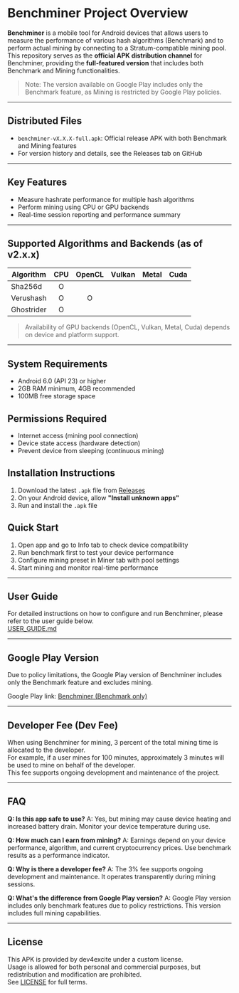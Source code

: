 # Benchminer Project Overview

**Benchminer** is a mobile tool for Android devices that allows users to measure the performance of various hash algorithms (Benchmark) and to perform actual mining by connecting to a Stratum-compatible mining pool.  
This repository serves as the **official APK distribution channel** for Benchminer, providing the **full-featured version** that includes both Benchmark and Mining functionalities.

> Note: The version available on Google Play includes only the Benchmark feature, as Mining is restricted by Google Play policies.

---

## Distributed Files

- `benchminer-vX.X.X-full.apk`: Official release APK with both Benchmark and Mining features
- For version history and details, see the Releases tab on GitHub

---

## Key Features

- Measure hashrate performance for multiple hash algorithms
- Perform mining using CPU or GPU backends
- Real-time session reporting and performance summary

---

## Supported Algorithms and Backends (as of v2.x.x)

| Algorithm   | CPU | OpenCL | Vulkan | Metal | Cuda |
|-------------|:---:|:------:|:------:|:-----:|:----:|
| Sha256d     | O   |        |        |       |      |
| Verushash   | O   |   O    |        |       |      |
| Ghostrider  | O   |        |        |       |      |

> Availability of GPU backends (OpenCL, Vulkan, Metal, Cuda) depends on device and platform support.

---

## System Requirements

- Android 6.0 (API 23) or higher
- 2GB RAM minimum, 4GB recommended
- 100MB free storage space

## Permissions Required

- Internet access (mining pool connection)
- Device state access (hardware detection)
- Prevent device from sleeping (continuous mining)

## Installation Instructions

1. Download the latest `.apk` file from [Releases](../../releases)
2. On your Android device, allow **"Install unknown apps"**
3. Run and install the `.apk` file

## Quick Start

1. Open app and go to Info tab to check device compatibility
2. Run benchmark first to test your device performance
3. Configure mining preset in Miner tab with pool settings
4. Start mining and monitor real-time performance

---

## User Guide

For detailed instructions on how to configure and run Benchminer, please refer to the user guide below.  
[USER_GUIDE.md](USER_GUIDE.md)

---

## Google Play Version

Due to policy limitations, the Google Play version of Benchminer includes only the Benchmark feature and excludes mining.

Google Play link: [Benchminer (Benchmark only)](https://play.google.com/store/apps/details?id=com.dev4excite.benchminer.bench)

---

## Developer Fee (Dev Fee)

When using Benchminer for mining, 3 percent of the total mining time is allocated to the developer.  
For example, if a user mines for 100 minutes, approximately 3 minutes will be used to mine on behalf of the developer.  
This fee supports ongoing development and maintenance of the project.

---

## FAQ

**Q: Is this app safe to use?**
A: Yes, but mining may cause device heating and increased battery drain. Monitor your device temperature during use.

**Q: How much can I earn from mining?**
A: Earnings depend on your device performance, algorithm, and current cryptocurrency prices. Use benchmark results as a performance indicator.

**Q: Why is there a developer fee?**
A: The 3% fee supports ongoing development and maintenance. It operates transparently during mining sessions.

**Q: What's the difference from Google Play version?**
A: Google Play version includes only benchmark features due to policy restrictions. This version includes full mining capabilities.

---

## License

This APK is provided by dev4excite under a custom license.  
Usage is allowed for both personal and commercial purposes, but redistribution and modification are prohibited.  
See [LICENSE](LICENSE) for full terms.
